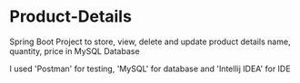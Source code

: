 # Product-Details

Spring Boot Project to store, view, delete and update product details name, quantity, price in MySQL Database

I used 'Postman' for testing, 'MySQL' for database and 'Intellij IDEA' for IDE
